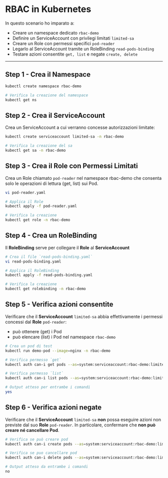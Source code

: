 # RBAC in Kubernetes

In questo scenario ho imparato a:

- Creare un namespace dedicato `rbac-demo`
- Definire un ServiceAccount con privilegi limitati `limited-sa`
- Creare un Role con permessi specifici `pod-reader`
- Legarlo al ServiceAccount tramite un RoleBinding `read-pods-binding`
- Testare azioni consentite `get, list` e negate `create, delete`

---

## Step 1 - Crea il Namespace
```bash
kubectl create namespace rbac-demo

# Verifica la creazione del namespace
kubectl get ns
```

## Step 2 - Crea il ServiceAccount
Crea un ServiceAccount a cui verranno concesse autorizzazioni limitate:
```bash
kubectl create serviceaccount limited-sa -n rbac-demo

# Verifica la creazione del sa
kubectl get sa -n rbac-demo
```

## Step 3 - Crea il Role con Permessi Limitati
Crea un Role chiamato `pod-reader` nel namespace rbac-demo
che consenta solo le operazioni di lettura (get, list) sui Pod.

```bash
vi pod-reader.yaml

# Applica il Role
kubectl apply -f pod-reader.yaml

# Verifica la creazione
kubectl get role -n rbac-demo
```

## Step 4 - Crea un RoleBinding
Il **RoleBinding** serve per collegare il **Role** al **ServiceAccount**

```bash
# Crea il file `read-pods-binding.yaml`
vi read-pods-binding.yaml

# Applica il RoleBinding
kubectl apply -f read-pods-binding.yaml

# Verifica la creazione
kubectl get rolebinding -n rbac-demo
```

## Step 5 - Verifica azioni consentite
Verificare che il **ServiceAccount** `limited-sa` abbia effettivamente i permessi concessi dal **Role** `pod-reader`:
- può ottenere (get) i Pod
- può elencare (list) i Pod nel namespace `rbac-demo`

```bash
# Crea un pod di test
kubectl run demo-pod --image=nginx -n rbac-demo

# Verifica permesso `get`
kubectl auth can-i get pods --as=system:serviceaccount:rbac-demo:limited-sa -n rbac-demo

# Verifica permesso `list`
kubectl auth can-i list pods --as=system:serviceaccount:rbac-demo:limited-sa -n rbac-demo

# Output atteso per entrambe i comandi
yes
```
## Step 6 - Verifica azioni negate
Verificare che il **ServiceAccount** `limited-sa` **non** possa eseguire azioni non previste dal suo **Role** `pod-reader`.
In particolare, confermare che **non può creare né cancellare Pod**.

```bash
# Verifica se può creare pod
kubectl auth can-i create pods --as=system:serviceaccount:rbac-demo:limited-sa -n rbac-demo

# Verifica se puo cancellare pod
kubectl auth can-i delete pods --as=system:serviceaccount:rbac-demo:limited-sa -n rbac-demo

# Output atteso da entrambe i comandi
no
```

